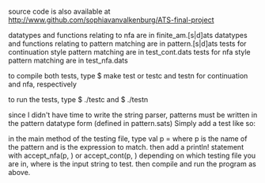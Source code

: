 
source code is also available at http://www.github.com/sophiavanvalkenburg/ATS-final-project

datatypes and functions relating to nfa are in finite_am.[s|d]ats
datatypes and functions relating to pattern matching are in pattern.[s|d]ats
tests for continuation style pattern matching are in test_cont.dats
tests for nfa style pattern matching are in test_nfa.dats

to compile both tests, type
$ make test
or testc and testn for continuation and nfa, respectively

to run the tests, type
$ ./testc
and
$ ./testn

since I didn't have time to write the string parser, patterns
must be written in the pattern datatype form (defined in pattern.sats)
Simply add a test like so:

in the main method of the testing file, type
val p = <pattern>
where p is the name of the pattern and <pattern> is the expression to match.
then add a println! statement with accept_nfa(p, <test>) or accept_cont(p, <test>)
depending on which testing file you are in, where <test> is the input string to test.
then compile and run the program as above.
